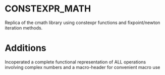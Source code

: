 ﻿# CONSTEXPR_MATH
Replica of the cmath library using constexpr functions and fixpoint/newton iteration methods.
# Additions
Incoperated a complete functional representation of ALL operations involving complex numbers and a macro-header for convenient macro use
